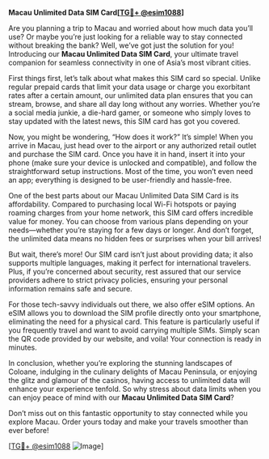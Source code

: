 **Macau Unlimited Data SIM Card[[TG💪+ @esim1088](https://t.me/s/esim1088)]**

Are you planning a trip to Macau and worried about how much data you’ll use? Or maybe you’re just looking for a reliable way to stay connected without breaking the bank? Well, we’ve got just the solution for you! Introducing our **Macau Unlimited Data SIM Card**, your ultimate travel companion for seamless connectivity in one of Asia’s most vibrant cities.

First things first, let’s talk about what makes this SIM card so special. Unlike regular prepaid cards that limit your data usage or charge you exorbitant rates after a certain amount, our unlimited data plan ensures that you can stream, browse, and share all day long without any worries. Whether you’re a social media junkie, a die-hard gamer, or someone who simply loves to stay updated with the latest news, this SIM card has got you covered.

Now, you might be wondering, “How does it work?” It’s simple! When you arrive in Macau, just head over to the airport or any authorized retail outlet and purchase the SIM card. Once you have it in hand, insert it into your phone (make sure your device is unlocked and compatible), and follow the straightforward setup instructions. Most of the time, you won’t even need an app; everything is designed to be user-friendly and hassle-free.

One of the best parts about our Macau Unlimited Data SIM Card is its affordability. Compared to purchasing local Wi-Fi hotspots or paying roaming charges from your home network, this SIM card offers incredible value for money. You can choose from various plans depending on your needs—whether you’re staying for a few days or longer. And don’t forget, the unlimited data means no hidden fees or surprises when your bill arrives!

But wait, there’s more! Our SIM card isn’t just about providing data; it also supports multiple languages, making it perfect for international travelers. Plus, if you’re concerned about security, rest assured that our service providers adhere to strict privacy policies, ensuring your personal information remains safe and secure.

For those tech-savvy individuals out there, we also offer eSIM options. An eSIM allows you to download the SIM profile directly onto your smartphone, eliminating the need for a physical card. This feature is particularly useful if you frequently travel and want to avoid carrying multiple SIMs. Simply scan the QR code provided by our website, and voila! Your connection is ready in minutes.

In conclusion, whether you’re exploring the stunning landscapes of Coloane, indulging in the culinary delights of Macau Peninsula, or enjoying the glitz and glamour of the casinos, having access to unlimited data will enhance your experience tenfold. So why stress about data limits when you can enjoy peace of mind with our **Macau Unlimited Data SIM Card**?

Don’t miss out on this fantastic opportunity to stay connected while you explore Macau. Order yours today and make your travels smoother than ever before!

[[TG💪+ @esim1088](https://t.me/s/esim1088) ![Image](https://i.postimg.cc/Y0z9fWf4/image.png)]